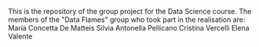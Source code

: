 This is the repository of the group project for the Data Science course. 
The members of the "Data Flames" group who took part in the realisation are:
Maria Concetta De Matteis
Silvia Antonella Pellicano
Cristina Vercelli
Elena Valente

